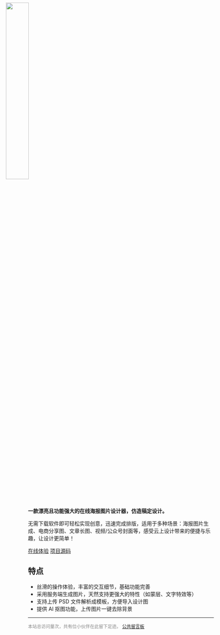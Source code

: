 
<img src="../images/logo.png" style="width: 35%;margin: 0 0 -57px -60px;transform: translateY(-43px);" >

**一款漂亮且功能强大的在线海报图片设计器，仿造稿定设计。**

无需下载软件即可轻松实现创意，迅速完成排版，适用于多种场景：海报图片生成、电商分享图、文章长图、视频/公众号封面等，感受云上设计带来的便捷与乐趣，让设计更简单！

<a class="v-button" target="_blank" href="https://design.palxp.com/">在线体验</a> <a class="v-button-plain" href="https://github.com/palxiao/PalxpDesign">项目源码</a>

## 特点

- 丝滑的操作体验，丰富的交互细节，基础功能完善
- 采用服务端生成图片，天然支持更强大的特性（如蒙层、文字特效等）
- 支持上传 PSD 文件解析成模板，方便导入设计图
- 提供 AI 抠图功能，上传图片一键去除背景

-----

<div style="font-size:12px;color:#888888"><span id="busuanzi_container_site_pv">本站总访问量<span id="busuanzi_value_site_pv"></span>次</span>，<span id="busuanzi_container_site_pv">共有<span id="busuanzi_value_site_uv"></span>位小伙伴在此留下足迹。</span> <a href="https://support.qq.com/product/496599">公共留言板</a></div>